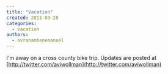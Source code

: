 ```yaml
---
title: "Vacation"
created: 2011-03-28
categories: 
  - vacation
authors: 
  - avrahambenemanuel
---
```


I'm away on a cross county bike trip. Updates are posted at [http://twitter.com/aviwollman](http://twitter.com/aviwollman)
